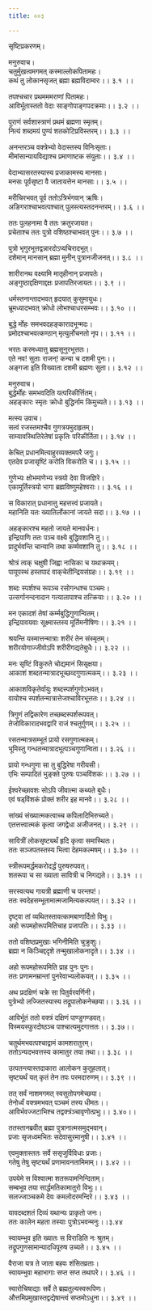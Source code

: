 ```yaml
---
title: ००३

---
```

सृष्टिप्रकरणम्।  
  
मनुरुवाच।  
चतुर्मुखत्वमगमत् कस्माल्लोकपितामहः।  
कथं तु लोकानसृजत् ब्रह्मा ब्रह्मविदाम्वरः।। ३.१ ।।  
  
तपश्चचार प्रथमममराणां पितामहः।  
आविर्भूतास्ततो वेदाः साङ्गोपाङ्गपदक्रमाः।। ३.२ ।।  
  
पुराणं सर्वशास्त्राणं प्रथमं ब्रह्मणा स्मृतम्।  
नित्यं शब्दमयं पुण्यं शतकोटिप्रविस्तरम्।। ३.३ ।।  
  
अनन्तरञ्च वक्त्रेभ्यो वेदास्तस्य विनिःसृताः।  
मीमांसान्यायविद्याश्च प्रमाणाष्टक संयुताः।। ३.४ ।।  
  
वेदाभ्यासरतस्यास्य प्रजाकामस्य मानसाः।  
मनसः पूर्वसृष्टा वै जातायत्तेन मानसाः।। ३.५ ।।  
  
मरीचिरभवत्‌ पूर्व ततोऽत्रिर्भगवान् ऋषिः।  
अङिगराश्चाभवत्पश्चात् पुलस्त्यस्तदनन्तरम्।। ३.६ ।।  
  
ततः पुलहनामा वै ततः क्रतुरजायत।  
प्रचेताश्च ततः पुत्रो वशिष्ठश्चाभवत् पुनः।। ३.७ ।।  
  
पुत्रो भृगुरभूत्तद्वन्नारदोऽप्यचिरादभूत्।  
दशेमान्‌ मानसान्‌ ब्रह्मा मुनीन् पुत्रानजीजनत्।। ३.८ ।।  
  
शारीरानथ वक्ष्यामि मातृहीनान् प्रजापतेः।  
अङ्गुष्ठाद्दक्षिणाद्दक्षः प्रजापतिरजायतः।। ३.९ ।।  
  
धर्मस्तनान्तादभवत् हृदयात्‌ कुसुमायुधः।  
भ्रूमध्यादभवत्‌ क्रोधो लोभश्चाधरसम्भवः।। ३.१० ।।  
  
बुद्धे र्मोहः समभवदहङ्कारादभून्मदः।  
प्रमोदश्चाभवत्कण्ठान्‌ मृत्युर्लोचनतो नृप।। ३.११ ।।  
  
भरतः करमध्यात्तु ब्रह्मसूनुरभूत्ततः।  
एते नव! सुताः राजन्! कन्या च दशमी पुनः।।  
अङ्गजा इति विख्याता दशमी ब्रह्मणः सुता।। ३.१२ ।।  
  
मनुरुवाच।  
बुद्धेर्मोहः समभवदिति यत्परिकीर्त्तितम्।  
अहङ्कारः स्मृतः क्रोधो बुद्धिर्नाम किमुच्यते।। ३.१३ ।।  
  
मत्स्य उवाच।  
सत्वं रजस्तमश्चैव गुणत्रयमुदाहृतम्।  
साम्यावस्थितिरेतेषां प्रकृतिः परिकीर्तिता।। ३.१४ ।।  
  
केचित् प्रधानमित्याहुरव्यक्तमपरै जगुः।  
एतदेव प्रजासृष्टिं करोति विकरोति च।। ३.१५ ।।  
  
गुणेभ्यः क्षोभमाणेभ्य स्त्रयो देवा विजज्ञिरे।  
एकामूर्तिस्त्रयो भागा ब्रह्मविष्णुमहेश्वराः।। ३.१६ ।।  
  
स विकारात् प्रधानात्तु महत्तत्त्वं प्रजायते।  
महानिति यतः ख्यातिर्लोकानां जायते सदा।। ३.१७ ।।  
  
अहङ्कारश्च महतो जायते मानवर्धनः।  
इन्द्रियाणि ततः पञ्च वक्ष्ये बुद्धिवशानि तु।।  
प्रादुर्भवन्ति चान्यानि तथा कर्म्मवशानि तु।। ३.१८ ।।  
  
श्रोत्रं त्वक्‌ चक्षुषी जिह्वा नासिका च यथाक्रमम्।  
पायूपस्थं हस्तपादं वाक्‌चेतीन्द्रियसंग्रहः।। ३.१९ ।।  
  
शब्दः स्पर्शश्च रूपञ्च रसोगन्धश्च पञ्चमः।  
उत्सर्गानन्दनादान गत्यालापाश्च तत्क्रियाः।। ३.२० ।।  
  
मन एकादशं तेषां कर्म्मबुद्धिगुणान्वितम्।  
इन्द्रियावयवाः सूक्ष्मास्तस्य मूर्तिमनीषिणः।। ३.२१ ।।  
  
श्रयन्ति यस्मात्तन्मात्राः शरीरं तेन संस्मृतम्।  
शरीरयोगाज्जीवोऽपि शरीरीगद्यतेबुधैः।। ३.२२ ।।  
  
मनः सृष्टिं विकुरुते चोद्यमानं सिसृक्षया।  
आकाशं शब्दतन्मात्रादभूच्छव्दगुणात्मकम्।। ३.२३ ।।  
  
आकाशविकृतेर्वायुः शब्दस्पर्शगुणोऽभवत्।  
वायोश्च स्पर्शतन्मात्रात्तेजश्चाविरभूत्ततः।। ३.२४ ।।  
  
त्रिगुणं तद्विकारेण तच्छब्दस्पर्शरूपवत्।  
तेजोविकारादभवद्वारि राजं श्चतुर्गुणम्।। ३.२५ ।।  
  
रसतन्मात्रसम्भूतं प्रायो रसगुणात्मकम्।  
भूमिस्तु गन्धतन्मात्रादभूत्पञ्चगुणान्विता।। ३.२६ ।।  
  
प्रायो गन्धगुणा सा तु बुद्धिरेषा गरीयसी।  
एभिः सम्पादितं भुङ्क्ते पुरुषः पञ्चविंशकः।। ३.२७ ।।  
  
ईश्वरेच्छावशः सोऽपि जीवात्मा कथ्यते बुधैः।  
एवं षड्‌विंशकं प्रोक्तं शरीर इह मानवे।। ३.२८ ।।  
  
सांख्यं संख्यात्मकत्वाच्च कपिलादिभिरुच्यते।  
एतत्तत्त्वात्मकं कृत्वा जगद्वेधा अजीजनत्।। ३.२९ ।।  
  
सावित्रीं लोकसृष्ट्यर्थं हृदि कृत्वा समास्थितः।  
ततः सञ्जपतस्तस्य भित्वा देहमकल्मषम्।। ३.३० ।।  
  
स्त्रीरूपमर्द्धमकरोदर्द्धं पुरुषरुपवत्।  
शतरूपा च सा ख्याता सावित्री च निगद्यते।। ३.३१ ।।  
  
सरस्वत्यथ गायत्री ब्रह्माणी च परन्तप!।  
ततः स्वदेहसम्भूतामात्मजामित्यकल्पयत्।। ३.३२ ।।  
  
दृष्ट्वा तां व्यथितस्तावत्कामबाणार्दितो विभुः।  
अहो रूपमहोरूपमितिचाह प्रजापतिः।। ३.३३ ।।  
  
ततो वशिष्ठप्रमुखाः भगिनीमिति चुक्रुशुः।  
ब्रह्मा न किञ्चिद्ददृशे तन्मुखालोकनादृते।। ३.३४ ।।  
  
अहो रूपमहोरूपमिति प्राह पुनः पुनः।  
ततः प्रणामनम्रान्तां पुनरेवाभ्यलोकयत्।। ३.३५ ।।  
  
अथ प्रदक्षिणं चक्रे सा पितुर्वरवर्णिनी।  
पुत्रेभ्यो लज्जितस्यास्य तद्रूपालोकनेच्छया।। ३.३६ ।।  
  
आविर्भूतं ततो वक्त्रं दक्षिणं पाण्डुगण्डवत्।  
विस्मयस्फुरदोष्ठञ्च पाश्चात्यमुदगात्ततः।। ३.३७।।  
  
चतुर्थमभवत्पश्चाद्वामं कामशरातुरम्।  
ततोऽन्यदभवत्तस्य कामातुर तया तथा।। ३.३८ ।।  
  
उत्पतन्त्यास्तदाकारा आलोकन कुतूहलात्।  
सृष्ट्यर्थं यत् कृतं तेन तपः परमदारुणम्।। ३.३९ ।।  
  
तत्‌ सर्वं नाशमगमत् स्वसुतोपगमेच्छया।  
तेनोर्ध्वं वक्त्रमभवत् पञ्चमं तस्य धीमतः।।  
आविर्भवज्जटाभिश्च तद्वक्त्रंञ्चावृणोत्प्रभुः।। ३.४०।।  
  
ततस्तानब्रवीत् ब्रह्मा पुत्रानात्मसमुद्भवान्।  
प्रजाः सृजध्वमभितः सदेवासुरमानुषी।। ३.४१ ।।  
  
एवमुक्तास्ततः सर्वे ससृजुर्विविधाः प्रजाः।  
गतेषु तेषु सृष्ट्यर्थं प्रणामावनतामिमाम्।। ३.४२ ।।  
  
उपयेमे स विश्वात्मा शतरूपामनिन्दिताम्।  
सम्बभूव तया सार्द्धमतिकामातुरो विभुः।।  
सलज्जाञ्चकमे देवः कमलोदरमन्दिरे।। ३.४३ ।।  
  
यावदब्दशतं दिव्यं यथान्यः प्राकृतो जनः।  
ततः कालेन महता तस्याः पुत्रोऽभवन्मनुः।।३.४४  
  
स्वायम्भुव इति ख्यातः स विराडिति नः श्रुतम्।  
तद्रूपगुणसामान्यादधिपूरुष उच्यते।। ३.४५ ।।  
  
वैराजा यत्र ते जाता बहवः शंसितव्रताः।  
स्वायम्भुवा महाभागाः सप्त सप्त तथापरे।। ३.४६ ।।  
  
स्वारोचिषाद्याः सर्वे ते ब्रह्मतुल्यस्वरूपिणः।  
औत्तमिप्रमुखास्तद्वद्येषान्त्वं सप्तमोऽधुना।। ३.४९ ।।